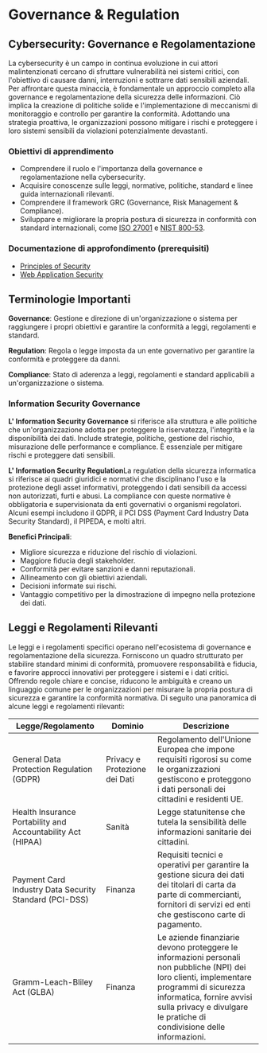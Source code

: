 # Governance & Regulation

## Cybersecurity: Governance e Regolamentazione

La cybersecurity è un campo in continua evoluzione in cui attori malintenzionati cercano di sfruttare vulnerabilità nei sistemi critici, con l'obiettivo di causare danni, interruzioni e sottrarre dati sensibili aziendali. Per affrontare questa minaccia, è fondamentale un approccio completo alla governance e regolamentazione della sicurezza delle informazioni. Ciò implica la creazione di politiche solide e l'implementazione di meccanismi di monitoraggio e controllo per garantire la conformità. Adottando una strategia proattiva, le organizzazioni possono mitigare i rischi e proteggere i loro sistemi sensibili da violazioni potenzialmente devastanti.

### Obiettivi di apprendimento
- Comprendere il ruolo e l'importanza della governance e regolamentazione nella cybersecurity.
- Acquisire conoscenze sulle leggi, normative, politiche, standard e linee guida internazionali rilevanti.
- Comprendere il framework GRC (Governance, Risk Management & Compliance).
- Sviluppare e migliorare la propria postura di sicurezza in conformità con standard internazionali, come [ISO 27001](https://www.iso.org/iso-27001-information-security.html) e [NIST 800-53](https://csrc.nist.gov/publications/detail/sp/800-53/rev-5/final).

### Documentazione di approfondimento (prerequisiti)
- [Principles of Security](https://tryhackme.com/room/principlesofsecurity)
- [Web Application Security](https://tryhackme.com/room/introwebapplicationsecurity)


## Terminologie Importanti

**Governance**: Gestione e direzione di un'organizzazione o sistema per raggiungere i propri obiettivi e garantire la conformità a leggi, regolamenti e standard.

**Regulation**: Regola o legge imposta da un ente governativo per garantire la conformità e proteggere da danni.

**Compliance**: Stato di aderenza a leggi, regolamenti e standard applicabili a un'organizzazione o sistema.

### Information Security Governance

**L' Information Security Governance** si riferisce alla struttura e alle politiche che un'organizzazione adotta per proteggere la riservatezza, l'integrità e la disponibilità dei dati. Include strategie, politiche, gestione del rischio, misurazione delle performance e compliance. È essenziale per mitigare rischi e proteggere dati sensibili.

**L' Information Security Regulation**La regulation della sicurezza informatica si riferisce ai quadri giuridici e normativi che disciplinano l'uso e la protezione degli asset informativi, proteggendo i dati sensibili da accessi non autorizzati, furti e abusi. La compliance con queste normative è obbligatoria e supervisionata da enti governativi o organismi regolatori. Alcuni esempi includono il GDPR, il PCI DSS (Payment Card Industry Data Security Standard), il PIPEDA, e molti altri.

**Benefici Principali**:
- Migliore sicurezza e riduzione del rischio di violazioni.
- Maggiore fiducia degli stakeholder.
- Conformità per evitare sanzioni e danni reputazionali.
- Allineamento con gli obiettivi aziendali.
- Decisioni informate sui rischi.
- Vantaggio competitivo per la dimostrazione di impegno nella protezione dei dati.


## **Leggi e Regolamenti Rilevanti**  
Le leggi e i regolamenti specifici operano nell'ecosistema di governance e regolamentazione della sicurezza. Forniscono un quadro strutturato per stabilire standard minimi di conformità, promuovere responsabilità e fiducia, e favorire approcci innovativi per proteggere i sistemi e i dati critici. Offrendo regole chiare e concise, riducono le ambiguità e creano un linguaggio comune per le organizzazioni per misurare la propria postura di sicurezza e garantire la conformità normativa. Di seguito una panoramica di alcune leggi e regolamenti rilevanti:

| **Legge/Regolamento** | **Dominio** | **Descrizione** |
|-----------------------|-------------|------------------|
| General Data Protection Regulation (GDPR) | Privacy e Protezione dei Dati | Regolamento dell'Unione Europea che impone requisiti rigorosi su come le organizzazioni gestiscono e proteggono i dati personali dei cittadini e residenti UE. |
| Health Insurance Portability and Accountability Act (HIPAA) | Sanità | Legge statunitense che tutela la sensibilità delle informazioni sanitarie dei cittadini. |
| Payment Card Industry Data Security Standard (PCI-DSS) | Finanza | Requisiti tecnici e operativi per garantire la gestione sicura dei dati dei titolari di carta da parte di commercianti, fornitori di servizi ed enti che gestiscono carte di pagamento. |
| Gramm-Leach-Bliley Act (GLBA) | Finanza | Le aziende finanziarie devono proteggere le informazioni personali non pubbliche (NPI) dei loro clienti, implementare programmi di sicurezza informatica, fornire avvisi sulla privacy e divulgare le pratiche di condivisione delle informazioni. |
